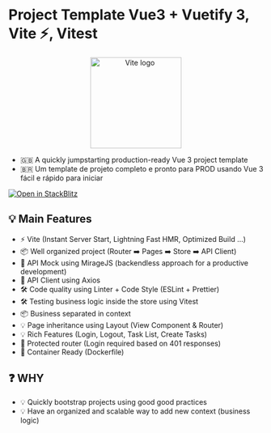 # Project Template Vue3 + Vuetify 3, Vite ⚡, Vitest

<p align="center">
  <a href="https://vitejs.dev" target="_blank" rel="noopener noreferrer">
    <img width="180" src="https://vitejs.dev/logo.svg" alt="Vite logo">
  </a>
</p>

- 🇬🇧 A quickly jumpstarting production-ready Vue 3 project template
- 🇧🇷 Um template de projeto completo e pronto para PROD usando Vue 3 fácil e rápido para iniciar

[![Open in StackBlitz](https://developer.stackblitz.com/img/open_in_stackblitz.svg)](https://stackblitz.com/github/huogerac/template-vue3-vite-vuetify3)


## 💡 Main Features

- ⚡️ Vite (Instant Server Start, Lightning Fast HMR, Optimized Build ...)
- 📦 Well organized project (Router ➡️ Pages ➡️ Store ➡️ API Client)
- 🤡 API Mock using MirageJS (backendless approach for a productive development)
- 🔩 API Client using Axios
- 🛠️ Code quality using Linter + Code Style (ESLint + Prettier)
- 🛠️ Testing business logic inside the store using Vitest
- 📦 Business separated in context
- 💡 Page inheritance using Layout (View Component & Router)
- 💡 Rich Features (Login, Logout, Task List, Create Tasks)
- 🔑 Protected router (Login required based on 401 responses)
- 🐳 Container Ready (Dockerfile)

## ❓ WHY

- 💡 Quickly bootstrap projects using good good practices
- 💡 Have an organized and scalable way to add new context (business logic)

